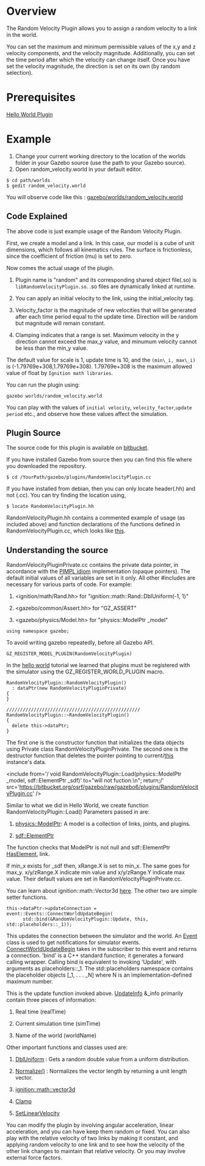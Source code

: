 # Overview

The Random Velocity Plugin allows you to assign a random velocity to a link in the world.

You can set the maximum and minimum permissible values of the x,y and z velocity components, and the velocity magnitude.
Additionally, you can set the time period after which the velocity can change itself.
Once you have set the velocity magnitude, the direction is set on its own (by random selection).


# Prerequisites
[Hello World Plugin](http://gazebosim.org/tutorials?tut=plugins_hello_world&cat=write_plugin)

# Example
1. Change your current working directory to the location of the worlds folder in your Gazebo source (use the path to your Gazebo source).
2. Open random_velocity.world in your default editor.

~~~
$ cd path/worlds
$ gedit random_velocity.world
~~~

You will observe code like this : [gazebo/worlds/random_velocity.world](https://bitbucket.org/osrf/gazebo/src/gazebo6/worlds/random_velocity.world)

## Code Explained

The above code is just example usage of the Random Velocity Plugin.

First, we create a model and a link. In this case, our model is a cube of unit dimensions, which follows all kinematics rules.
The surface is frictionless, since the coefficient of friction (mu) is set to zero.
<include from='/<model/' to='/</link>/' src='https://bitbucket.org/osrf/gazebo/raw/gazebo6/worlds/random_velocity.world' />

Now comes the actual usage of the plugin.
<include from='/<plugin name/' to='/</plugin>/' src='https://bitbucket.org/osrf/gazebo/raw/gazebo6/worlds/random_velocity.world' />

1. Plugin name is "random" and its corresponding shared object file(.so) is ``libRandomVelocityPlugin.so``.
   .so files are dynamically linked at runtime.

2. You can apply an initial velocity to the link, using the initial\_velocity tag.

3. Velocity\_factor is the magnitude of new velocities that will be generated after each time period equal to the update time.
   Direction will be random but magnitude will remain constant.

4. Clamping indicates that a range is set. Maximum velocity in the y direction cannot exceed the max\_y value, and
   minumum velocity cannot be less than the min\_y value.

The default value for scale is 1, update time is 10, and the ``(min\_i, max\_i)`` is (-1.79769e+308,1.79769e+308).
1.79769e+308 is the maximum allowed value of float by ``Ignition math libraries``.

You can run the plugin using:

~~~
gazebo worlds/random_velocity.world
~~~

You can play with the values of ``initial velocity``, ``velocity_factor``,``update period`` etc., and observe how these values affect the simulation.

## Plugin Source

The source code for this plugin is available on [bitbucket](https://bitbucket.org/osrf/gazebo/src/gazebo6/plugins/).

If you have installed Gazebo from source then you can find this file where you downloaded the repository.

~~~
$ cd /YourPath/gazebo/plugins/RandomVelocityPlugin.cc
~~~

If you have installed from debian, then you can only locate header(.hh) and not (.cc).
You can try finding the location using,

~~~
$ locate RandomVelocityPlugin.hh
~~~

RandomVelocityPlugin.hh contains a commented example of usage (as included above) and function declarations of the functions defined in RandomVelocityPlugin.cc, which looks like [this](https://bitbucket.org/osrf/gazebo/src/gazebo6/plugins/RandomVelocityPlugin.cc).

## Understanding the source

<include from='/#include/' to='/"RandomVelocityPlugin.hh"/' src='https://bitbucket.org/osrf/gazebo/raw/gazebo6/plugins/RandomVelocityPlugin.cc' />

RandomVelocityPluginPrivate.cc contains the private data pointer, in accordance with the [PIMPL idiom](http://gazebosim.org/tutorials?tut=contrib_code&cat=development#Style) implementation (opaque pointers).
The default initial values of all variables are set in it only.
All other #includes are necessary for various parts of code. For example:

1. <ignition/math/Rand.hh> for "ignition::math::Rand::DblUniform(-1, 1)"

2. <gazebo/common/Assert.hh> for "GZ_ASSERT"

3. <gazebo/physics/Model.hh> for "physics::ModelPtr _model"

~~~
using namespace gazebo;
~~~

To avoid writing gazebo repeatedly, before all Gazebo API.

~~~
GZ_REGISTER_MODEL_PLUGIN(RandomVelocityPlugin)
~~~

In the [hello world](http://gazebosim.org/tutorials/?tut=plugins_hello_world#HelloWorldPlugin!) tutorial we learned that plugins must be registered with the simulator using the GZ_REGISTER_WORLD_PLUGIN macro.

~~~
RandomVelocityPlugin::RandomVelocityPlugin()
  : dataPtr(new RandomVelocityPluginPrivate)
{
}

/////////////////////////////////////////////////
RandomVelocityPlugin::~RandomVelocityPlugin()
{
  delete this->dataPtr;
}
~~~

The first one is the constructor function that initializes the data objects using Private class RandomVelocityPluginPrivate.
The second one is the destructor function that deletes the pointer pointing to current/[this](http://gazebosim.org/tutorials?tut=contrib_code&cat=development#Style) instance's data.

<include from='/ void RandomVelocityPlugin::Load(physics::ModelPtr _model, sdf::ElementPtr _sdf)' to="will not fuction.\n";
    return;/' src='https://bitbucket.org/osrf/gazebo/raw/gazebo6/plugins/RandomVelocityPlugin.cc' />

Similar to what we did in Hello World, we create function RandomVelocityPlugin::Load()
Parameters passed in are:

1. [physics::ModelPtr](https://osrf-distributions.s3.amazonaws.com/gazebo/api/dev/namespacegazebo_1_1physics.html#ab9c6a161b32573a45586f808c39afe72): A model is a collection of links, joints, and plugins.

2. [sdf::ElementPtr](http://osrf-distributions.s3.amazonaws.com/gazebo/api/1.3.1/classsdf_1_1Element.html)

The function checks that ModelPtr is not null and sdf::ElementPtr [HasElement](http://osrf-distributions.s3.amazonaws.com/gazebo/api/1.3.0/classsdf_1_1Element.html#aee65641faa3f98cf2c62e31fd4021b0a), link.

<include from='/ // Get x clamping values/' to='this-\>dataPtr-\>xRange.Y(_sdf->Get<double>("max_x"));/' src='https://bitbucket.org/osrf/gazebo/raw/gazebo6/plugins/RandomVelocityPlugin.cc' />

If min_x exists for _sdf then, xRange.X is set to min\_x.
The same goes for max\_y.
x/y/zRange.X indicate min value and x/y/zRange.Y indicate max value.
Their default values are set in RandomVelocityPluginPrivate.cc.

<include from='/ // Set the initial velocity/' to='/_sdf->Get<double>("update_period");/' src='https://bitbucket.org/osrf/gazebo/raw/gazebo6/plugins/RandomVelocityPlugin.cc' />

You can learn about ignition::math::Vector3d [here](https://osrf-distributions.s3.amazonaws.com/ign-math/api/1.0.0/classignition_1_1math_1_1Vector3.html).
The other two are simple setter functions.

~~~
this->dataPtr->updateConnection = event::Events::ConnectWorldUpdateBegin(
      std::bind(&RandomVelocityPlugin::Update, this, std::placeholders::_1));
~~~

This updates the connection between the simulator and the world.
An [Event](http://osrf-distributions.s3.amazonaws.com/gazebo/api/1.9.1/classgazebo_1_1event_1_1Event.html) class is used to get notifications for simulator events.
[ConnectWorldUpdateBegin](https://osrf-distributions.s3.amazonaws.com/gazebo/api/dev/classgazebo_1_1event_1_1Events.html#a441fb0fe08d924ab99b7255215e7502e) takes in the subscriber to this event and returns a connection.
'bind' is a C++ standard function; it generates a forward calling wrapper. Calling bind is equivalent to invoking 'Update', with arguments as
placeholders::\_1.
The std::placeholders namespace contains the placeholder objects [_1, . . . _N] where N is an implementation-defined maximum number.

<include from='/void RandomVelocityPlugin/' to='/(this->dataPtr->velocity)/' src='https://bitbucket.org/osrf/gazebo/raw/gazebo6/plugins/RandomVelocityPlugin.cc' />

This is the update function invoked above. [UpdateInfo](https://osrf-distributions.s3.amazonaws.com/gazebo/api/dev/classgazebo_1_1common_1_1UpdateInfo.html#details) &_info primarily contain three pieces of information:

1. Real time (realTime)

2. Current simulation time (simTime)

3. Name of the world (worldName)

Other important functions and classes used are:

1. [DblUniform](https://osrf-distributions.s3.amazonaws.com/ign-math/api/1.0.0/classignition_1_1math_1_1Rand.html#aa27cd5f2f0b6271ae8cd9a8691d8b753) : Gets a random double value from a uniform distribution.

2. [Normalize()](https://osrf-distributions.s3.amazonaws.com/gazebo/api/dev/classgazebo_1_1math_1_1Vector3.html#afce261908c53f06a41a81752cdbfb373) : Normalizes the vector length by returning a unit length vector.

3. [ignition::math::vector3d](https://osrf-distributions.s3.amazonaws.com/ign-math/api/1.0.0/classignition_1_1math_1_1Vector3.html)

4. [Clamp](https://osrf-distributions.s3.amazonaws.com/ign-math/api/1.0.0/namespaceignition_1_1math.html#a8a8c9d2bdc3f41ea0e71639b59b22a48)

5. [SetLinearVelocity](https://osrf-distributions.s3.amazonaws.com/gazebo/api/dev/classgazebo_1_1physics_1_1Model.html#acb848e605587a69dfc0c5342905f1e3c)

You can modify the plugin by involving angular acceleration, linear acceleration, and you can have keep them random or fixed.
You can also play with the relative velocity of two links by making it constant, and applying random velocity to one link and to see how the velocity of the other link changes to maintain that relative velocity.
Or you may involve external force factors.



